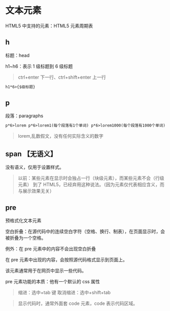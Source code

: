 # 文本元素

HTML5 中支持的元素：HTML5 元素周期表

## h

标题：head

h1~h6：表示 1 级标题到 6 级标题

> ctrl+enter 下一行、ctrl+shift+enter 上一行

```html
h1*6>{$级标题}
```

## p

段落：paragraphs

```html
p*6>lorem p*6>lorem1(每个段落有1个单词) p*6>lorem1000(每个段落有1000个单词)
```

> lorem,乱数假文，没有任何实际含义的数字

## span 【无语义】

没有语义，仅用于设置样式。

> 以前：某些元素在显示时会独占一行（块级元素），而某些元素不会（行级元素）
> 到了 HTML5，已经弃用这种说法。（因为元素仅代表相应含义，而与展示效果无关）

## pre

预格式化文本元素

空白折叠：在源代码中的连续空白字符（空格、换行、制表），在页面显示时，会被折叠为一个空格。

例外：在 pre 元素中的内容不会出现空白折叠

在 pre 元素中出现的内容，会按照源代码格式显示到页面上。

该元素通常用于在网页中显示一些代码。

pre 元素功能的本质：他有一个默认的 css 属性

> 缩进：选中+tab 键 取消缩进：选中+shift+tab

> 显示代码时，通常外面套 code 元素，code 表示代码区域。

